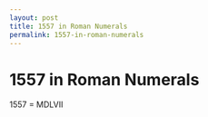 ```yaml
---
layout: post
title: 1557 in Roman Numerals
permalink: 1557-in-roman-numerals
---
```


# 1557 in Roman Numerals

1557 = MDLVII
